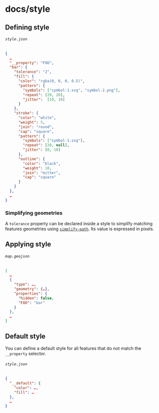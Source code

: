 # docs/style

## Defining style

###### `style.json`
```json
{
  …
  "__property": "FOO",
  "bar": {
    "tolerance": "2",
    "fill": {
      "color": "rgba(0, 0, 0, 0.5)",
      "pattern": {
        "symbols": ["symbol-1.svg", "symbol-2.png"],
        "repeat": [20, 20],
        "jitter":  [10, 10]
      }
    },
    "stroke": {
      "color": "white",
      "weight": 5,
      "join": "round",
      "cap": "square",
      "pattern": {
        "symbols": ["symbol-1.svg"],
        "repeat": [20, null],
        "jitter": [0, 10]
      },
      "outline": {
        "color": "black",
        "weight": 10,
        "join": "mitter",
        "cap": "square"
      }
    }
  },
  …
}
```

### Simplifying geometries
A `tolerance` property can be declared inside a style to simplify matching features geometries using [`simplify-path`](https://github.com/mattdesl/simplify-path). Its value is expressed in pixels.


## Applying style

###### `map.geojson`
```geojson
[
  …
  {
    "type": …,
    "geometry": {…},
    "properties": {
      "hidden": false,
      "FOO": "bar"
    }
  },
  …
]
```

## Default style
You can define a default style for all features that do not match the `__property` selector.

###### `style.json`

```json
{
  "__default": {
    "color": …,
    "fill": …
  },
  …
}
```
